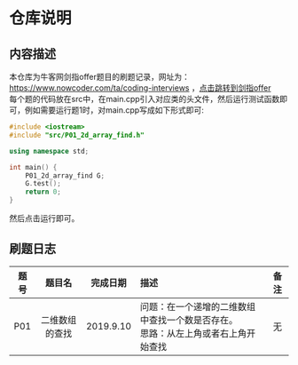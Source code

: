 # 仓库说明
## 内容描述  
本仓库为牛客网剑指offer题目的刷题记录，网址为：https://www.nowcoder.com/ta/coding-interviews ，[点击跳转到剑指offer](https://www.nowcoder.com/ta/coding-interviews)    
每个题的代码放在src中，在main.cpp引入对应类的头文件，然后运行测试函数即可，例如需要运行题1时，对main.cpp写成如下形式即可:  
~~~ c++
#include <iostream>
#include "src/P01_2d_array_find.h"

using namespace std;

int main() {
    P01_2d_array_find G;
    G.test();
    return 0;
}
~~~
然后点击运行即可。  

## 刷题日志
|题号|题目名|完成日期|描述|备注| 
:-:|:-:|:-:|:-|:-:
|P01|二维数组的查找|2019.9.10|问题：在一个递增的二维数组中查找一个数是否存在。<br>思路：从左上角或者右上角开始查找|无|
